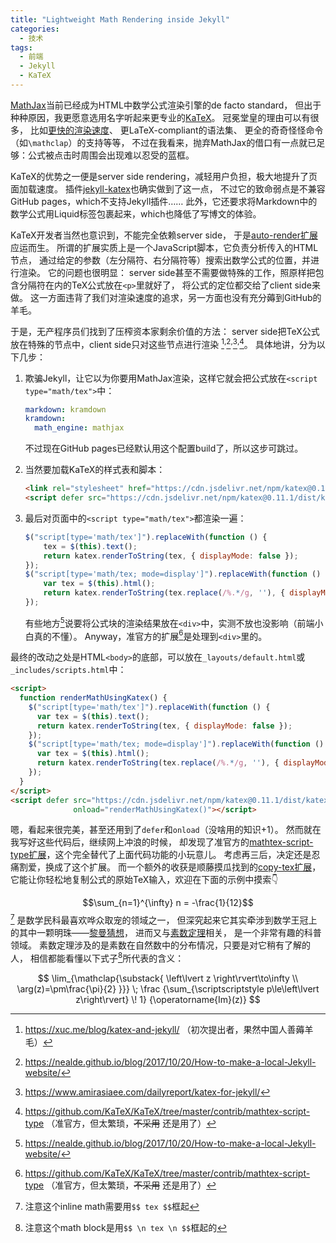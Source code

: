 ```yaml
---
title: "Lightweight Math Rendering inside Jekyll"
categories:
  - 技术
tags:
  - 前端
  - Jekyll
  - KaTeX
---
```


[MathJax](https://www.mathjax.org/)当前已经成为HTML中数学公式渲染引擎的de facto standard，
但出于种种原因，我更愿意选用名字听起来更专业的[KaTeX](https://katex.org/)。
冠冕堂皇的理由可以有很多，
比如[更快的渲染速度](https://www.intmath.com/cg5/katex-mathjax-comparison.php)、
更LaTeX-compliant的语法集、
更全的奇奇怪怪命令（如`\mathclap`）的支持等等，
不过在我看来，抛弃MathJax的借口有一点就已足够：公式被点击时周围会出现难以忍受的蓝框。

KaTeX的优势之一便是server side rendering，减轻用户负担，极大地提升了页面加载速度。
插件[jekyll-katex](https://github.com/linjer/jekyll-katex)也确实做到了这一点，
不过它的致命弱点是不兼容GitHub pages，which不支持Jekyll插件……
此外，它还要求将Markdown中的数学公式用Liquid标签包裹起来，which也降低了写博文的体验。

KaTeX开发者当然也意识到，不能完全依赖server side，
于是[auto-render扩展](https://katex.org/docs/autorender.html)应运而生。
所谓的扩展实质上是一个JavaScript脚本，它负责分析传入的HTML节点，
通过给定的参数（左分隔符、右分隔符等）搜索出数学公式的位置，并进行渲染。
它的问题也很明显：
server side甚至不需要做特殊的工作，照原样把包含分隔符在内的TeX公式放在`<p>`里就好了，
将公式的定位都交给了client side来做。
这一方面违背了我们对渲染速度的追求，另一方面也没有充分薅到GitHub的羊毛。

于是，无产程序员们找到了压榨资本家剩余价值的方法：
server side把TeX公式放在特殊的节点中，client side只对这些节点进行渲染
[^1]<sup>,</sup>[^2]<sup>,</sup>[^3]<sup>,</sup>[^4]。
具体地讲，分为以下几步：

1. 欺骗Jekyll，让它以为你要用MathJax渲染，这样它就会把公式放在`<script type="math/tex">`中：

   ```yaml
   markdown: kramdown
   kramdown:
     math_engine: mathjax
   ```

   不过现在GitHub pages已经默认用这个配置build了，所以这步可跳过。

2. 当然要加载KaTeX的样式表和脚本：

   ```html
   <link rel="stylesheet" href="https://cdn.jsdelivr.net/npm/katex@0.11.1/dist/katex.min.css">
   <script defer src="https://cdn.jsdelivr.net/npm/katex@0.11.1/dist/katex.min.js"></script>
   ```

3. 最后对页面中的`<script type="math/tex">`都渲染一遍：

   ```javascript
   $("script[type='math/tex']").replaceWith(function () {
       tex = $(this).text();
       return katex.renderToString(tex, { displayMode: false });
   });
   $("script[type='math/tex; mode=display']").replaceWith(function () {
       var tex = $(this).html();
       return katex.renderToString(tex.replace(/%.*/g, ''), { displayMode: true });
   });
   ```

   有些地方[^2]说要将公式块的渲染结果放在`<div>`中，实测不放也没影响（前端小白真的不懂）。
   Anyway，准官方的扩展[^4]是处理到`<div>`里的。

最终的改动之处是HTML`<body>`的底部，可以放在`_layouts/default.html`或`_includes/scripts.html`中：

```html
<script>
  function renderMathUsingKatex() {
    $("script[type='math/tex']").replaceWith(function () {
      var tex = $(this).text();
      return katex.renderToString(tex, { displayMode: false });
    });
    $("script[type='math/tex; mode=display']").replaceWith(function () {
      var tex = $(this).html();
      return katex.renderToString(tex.replace(/%.*/g, ''), { displayMode: true });
    });
  }
</script>
<script defer src="https://cdn.jsdelivr.net/npm/katex@0.11.1/dist/katex.min.js"
              onload="renderMathUsingKatex()"></script>
```

嗯，看起来很完美，甚至还用到了`defer`和`onload`（没啥用的知识+1）。
然而就在我写好这些代码后，继续网上冲浪的时候，
却发现了准官方的[mathtex-script-type扩展](https://github.com/KaTeX/KaTeX/tree/master/contrib/mathtex-script-type)，这个完全替代了上面代码功能的小玩意儿。
考虑再三后，决定还是忍痛割爱，换成了这个扩展。
而一个额外的收获是顺藤摸瓜找到的[copy-tex扩展](https://github.com/KaTeX/KaTeX/tree/master/contrib/copy-tex)，
它能让你轻松地复制公式的原始TeX输入，欢迎在下面的示例中摸索👇

$$\sum_{n=1}^{\infty} n = -\frac{1}{12}$$[^5]
是数学民科最喜欢哗众取宠的领域之一，
但深究起来它其实牵涉到数学王冠上的其中一颗明珠——[黎曼猜想](https://en.wikipedia.org/wiki/Riemann_hypothesis)，
进而又与[素数定理](https://en.wikipedia.org/wiki/Prime_number_theorem)相关，
是一个非常有趣的科普领域。
素数定理涉及的是素数在自然数中的分布情况，只要是对它稍有了解的人，
相信都能看懂以下式子[^6]所代表的含义：

$$
\lim_{\mathclap{\substack{
    \left\lvert z \right\rvert\to\infty \\
    \arg(z)=\pm\frac{\pi}{2}
  }}} \;
\frac {\sum_{\scriptscriptstyle p\le\left\lvert z\right\rvert} \! 1} {\operatorname{Im}(z)}
$$

[^1]: https://xuc.me/blog/katex-and-jekyll/ （初次提出者，果然中国人善薅羊毛）
[^2]: https://nealde.github.io/blog/2017/10/20/How-to-make-a-local-Jekyll-website/
[^3]: https://www.amirasiaee.com/dailyreport/katex-for-jekyll/
[^4]: https://github.com/KaTeX/KaTeX/tree/master/contrib/mathtex-script-type （准官方，但太繁琐，~~不采用~~ 还是用了）
[^5]: 注意这个inline math需要用`$$ tex $$`框起
[^6]: 注意这个math block是用`$$ \n tex \n $$`框起的